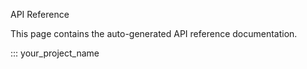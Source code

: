API Reference

This page contains the auto-generated API reference documentation.

::: your_project_name